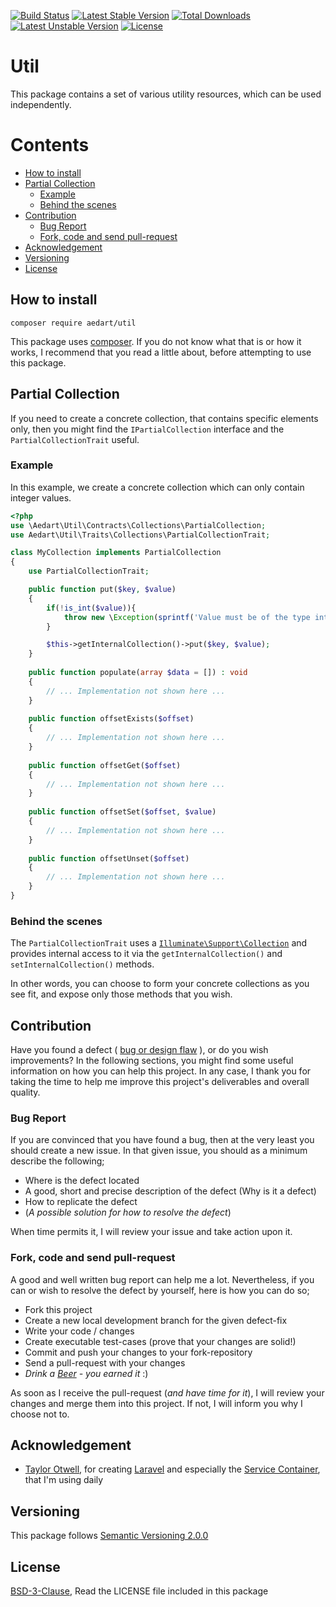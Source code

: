 [![Build Status](https://travis-ci.org/aedart/util.svg?branch=master)](https://travis-ci.org/aedart/util)
[![Latest Stable Version](https://poser.pugx.org/aedart/util/v/stable)](https://packagist.org/packages/aedart/util)
[![Total Downloads](https://poser.pugx.org/aedart/util/downloads)](https://packagist.org/packages/aedart/util)
[![Latest Unstable Version](https://poser.pugx.org/aedart/util/v/unstable)](https://packagist.org/packages/aedart/util)
[![License](https://poser.pugx.org/aedart/util/license)](https://packagist.org/packages/aedart/util)

# Util

This package contains a set of various utility resources, which can be used independently. 

# Contents

  * [How to install](#how-to-install)
  * [Partial Collection](#partial-collection)
    + [Example](#example)
    + [Behind the scenes](#behind-the-scenes)
  * [Contribution](#contribution)
    + [Bug Report](#bug-report)
    + [Fork, code and send pull-request](#fork--code-and-send-pull-request)
  * [Acknowledgement](#acknowledgement)
  * [Versioning](#versioning)
  * [License](#license)

## How to install

```console
composer require aedart/util
```

This package uses [composer](https://getcomposer.org/). If you do not know what that is or how it works, I recommend that you read a little about, before attempting to use this package.

## Partial Collection

If you need to create a concrete collection, that contains specific elements only, then you might find the `IPartialCollection` interface and the `PartialCollectionTrait` useful. 

### Example

In this example, we create a concrete collection which can only contain integer values.

```php
<?php
use \Aedart\Util\Contracts\Collections\PartialCollection;
use Aedart\Util\Traits\Collections\PartialCollectionTrait;

class MyCollection implements PartialCollection
{
    use PartialCollectionTrait;

    public function put($key, $value)
    {
        if(!is_int($value)){
            throw new \Exception(sprintf('Value must be of the type integer, %s given', var_export($value, true)));
        }

        $this->getInternalCollection()->put($key, $value);
    }
    
    public function populate(array $data = []) : void
    {
        // ... Implementation not shown here ...
    }
    
    public function offsetExists($offset)
    {
        // ... Implementation not shown here ...
    }
    
    public function offsetGet($offset)
    {
        // ... Implementation not shown here ...
    }
    
    public function offsetSet($offset, $value)
    {
        // ... Implementation not shown here ...
    }
    
    public function offsetUnset($offset)
    {
        // ... Implementation not shown here ...
    }
}
```

### Behind the scenes

The `PartialCollectionTrait` uses a [`Illuminate\Support\Collection`](https://laravel.com/docs/5.5/collections) and provides internal access to it via the `getInternalCollection()` and
`setInternalCollection()` methods.

In other words, you can choose to form your concrete collections as you see fit, and expose only those methods that you wish.

## Contribution

Have you found a defect ( [bug or design flaw](https://en.wikipedia.org/wiki/Software_bug) ), or do you wish improvements? In the following sections, you might find some useful information
on how you can help this project. In any case, I thank you for taking the time to help me improve this project's deliverables and overall quality.

### Bug Report

If you are convinced that you have found a bug, then at the very least you should create a new issue. In that given issue, you should as a minimum describe the following;

* Where is the defect located
* A good, short and precise description of the defect (Why is it a defect)
* How to replicate the defect
* (_A possible solution for how to resolve the defect_)

When time permits it, I will review your issue and take action upon it.

### Fork, code and send pull-request

A good and well written bug report can help me a lot. Nevertheless, if you can or wish to resolve the defect by yourself, here is how you can do so;

* Fork this project
* Create a new local development branch for the given defect-fix
* Write your code / changes
* Create executable test-cases (prove that your changes are solid!)
* Commit and push your changes to your fork-repository
* Send a pull-request with your changes
* _Drink a [Beer](https://en.wikipedia.org/wiki/Beer) - you earned it_ :)

As soon as I receive the pull-request (_and have time for it_), I will review your changes and merge them into this project. If not, I will inform you why I choose not to.

## Acknowledgement

* [Taylor Otwell](https://github.com/taylorotwell), for creating [Laravel](http://laravel.com) and especially the [Service Container](https://laravel.com/docs/5.4/container), that I'm using daily

## Versioning

This package follows [Semantic Versioning 2.0.0](http://semver.org/)

## License

[BSD-3-Clause](http://spdx.org/licenses/BSD-3-Clause), Read the LICENSE file included in this package